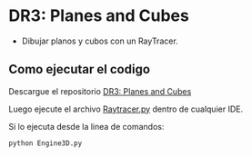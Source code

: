 # DR3: Planes and Cubes

- Dibujar planos y cubos con un RayTracer.

## Como ejecutar el codigo

Descargue el repositorio [DR3: Planes and Cubes](https://github.com/juanferdeleon/DR3-Planes-and-Cubes)

Luego ejecute el archivo [Raytracer.py](/Raytracer.py) dentro de cualquier IDE.

Si lo ejecuta desde la linea de comandos:

```bash
python Engine3D.py
```
